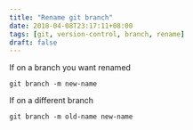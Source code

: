 ```yaml
---
title: "Rename git branch"
date: 2018-04-08T23:17:11+08:00
tags: [git, version-control, branch, rename]
draft: false
---
```


If on a branch you want renamed
```
git branch -m new-name
```
If on a different branch
```
git branch -m old-name new-name
```

